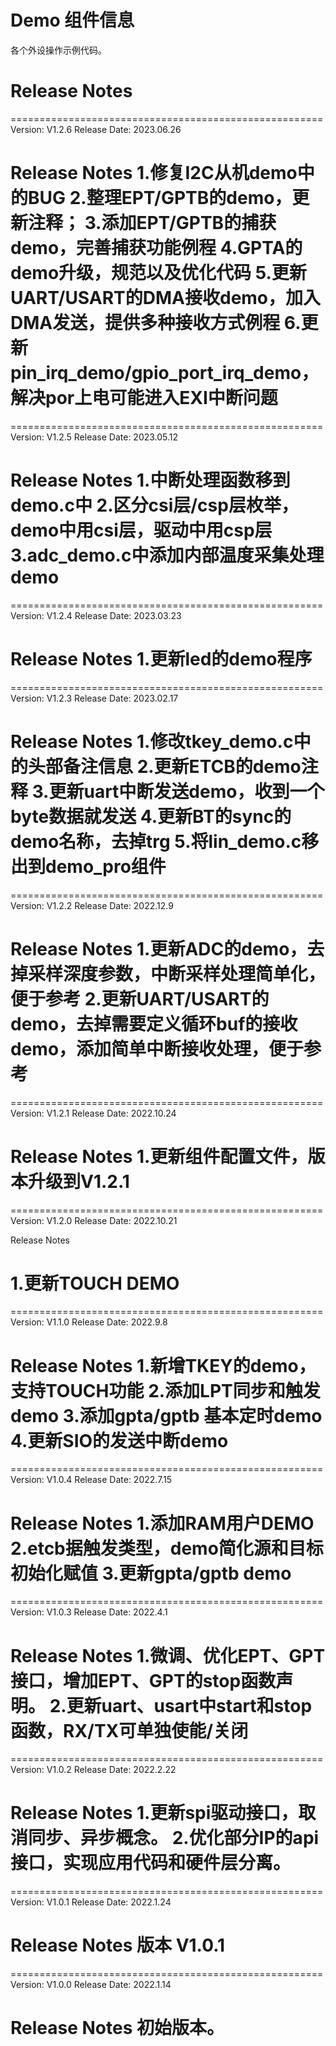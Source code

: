 # Demo 组件信息
各个外设操作示例代码。

# Release Notes

======================================================
Version: V1.2.6
Release Date: 2023.06.26

Release Notes
1.修复I2C从机demo中的BUG
2.整理EPT/GPTB的demo，更新注释；
3.添加EPT/GPTB的捕获demo，完善捕获功能例程
4.GPTA的demo升级，规范以及优化代码
5.更新UART/USART的DMA接收demo，加入DMA发送，提供多种接收方式例程
6.更新pin_irq_demo/gpio_port_irq_demo，解决por上电可能进入EXI中断问题
======================================================

======================================================
Version: V1.2.5
Release Date: 2023.05.12

Release Notes
1.中断处理函数移到demo.c中
2.区分csi层/csp层枚举，demo中用csi层，驱动中用csp层
3.adc_demo.c中添加内部温度采集处理demo
======================================================

======================================================
Version: V1.2.4
Release Date: 2023.03.23

Release Notes
1.更新led的demo程序
======================================================

======================================================
Version: V1.2.3
Release Date: 2023.02.17

Release Notes
1.修改tkey_demo.c中的头部备注信息
2.更新ETCB的demo注释
3.更新uart中断发送demo，收到一个byte数据就发送
4.更新BT的sync的demo名称，去掉trg
5.将lin_demo.c移出到demo_pro组件
======================================================

======================================================
Version: V1.2.2
Release Date: 2022.12.9

Release Notes
1.更新ADC的demo，去掉采样深度参数，中断采样处理简单化，便于参考
2.更新UART/USART的demo，去掉需要定义循环buf的接收demo，添加简单中断接收处理，便于参考
======================================================
======================================================
Version: V1.2.1
Release Date: 2022.10.24

Release Notes
1.更新组件配置文件，版本升级到V1.2.1
======================================================

======================================================
Version: V1.2.0
Release Date: 2022.10.21

Release Notes

1.更新TOUCH DEMO
======================================================

======================================================
Version: V1.1.0
Release Date: 2022.9.8

Release Notes
1.新增TKEY的demo，支持TOUCH功能
2.添加LPT同步和触发demo
3.添加gpta/gptb 基本定时demo
4.更新SIO的发送中断demo
======================================================

======================================================
Version: V1.0.4
Release Date: 2022.7.15

Release Notes
1.添加RAM用户DEMO
2.etcb据触发类型，demo简化源和目标初始化赋值
3.更新gpta/gptb demo
======================================================

======================================================
Version: V1.0.3
Release Date: 2022.4.1

Release Notes
1.微调、优化EPT、GPT接口，增加EPT、GPT的stop函数声明。
2.更新uart、usart中start和stop函数，RX/TX可单独使能/关闭
======================================================

======================================================
Version: V1.0.2
Release Date: 2022.2.22

Release Notes
1.更新spi驱动接口，取消同步、异步概念。
2.优化部分IP的api接口，实现应用代码和硬件层分离。
======================================================

======================================================
Version: V1.0.1
Release Date: 2022.1.24

Release Notes
版本 V1.0.1
======================================================


======================================================
Version: V1.0.0
Release Date: 2022.1.14

Release Notes
初始版本。
======================================================



